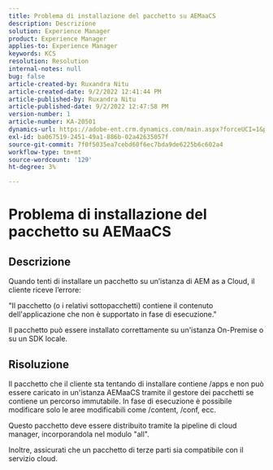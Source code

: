 ```yaml
---
title: Problema di installazione del pacchetto su AEMaaCS
description: Descrizione
solution: Experience Manager
product: Experience Manager
applies-to: Experience Manager
keywords: KCS
resolution: Resolution
internal-notes: null
bug: false
article-created-by: Ruxandra Nitu
article-created-date: 9/2/2022 12:41:44 PM
article-published-by: Ruxandra Nitu
article-published-date: 9/2/2022 12:47:58 PM
version-number: 1
article-number: KA-20501
dynamics-url: https://adobe-ent.crm.dynamics.com/main.aspx?forceUCI=1&pagetype=entityrecord&etn=knowledgearticle&id=f194cd96-bc2a-ed11-9db1-0022480861dd
exl-id: ba067519-2451-49a1-886b-02a42635057f
source-git-commit: 7f0f5035ea7cebd60f6ec7bda9de6225b6c602a4
workflow-type: tm+mt
source-wordcount: '129'
ht-degree: 3%

---
```


# Problema di installazione del pacchetto su AEMaaCS

## Descrizione


Quando tenti di installare un pacchetto su un’istanza di AEM as a Cloud, il cliente riceve l’errore:

&quot;Il pacchetto (o i relativi sottopacchetti) contiene il contenuto dell&#39;applicazione che non è supportato in fase di esecuzione.&quot;



Il pacchetto può essere installato correttamente su un&#39;istanza On-Premise o su un SDK locale.




## Risoluzione


Il pacchetto che il cliente sta tentando di installare contiene /apps e non può essere caricato in un&#39;istanza AEMaaCS tramite il gestore dei pacchetti se contiene un percorso immutabile.
In fase di esecuzione è possibile modificare solo le aree modificabili come /content, /conf, ecc.

Questo pacchetto deve essere distribuito tramite la pipeline di cloud manager, incorporandola nel modulo &quot;all&quot;.

Inoltre, assicurati che un pacchetto di terze parti sia compatibile con il servizio cloud.
